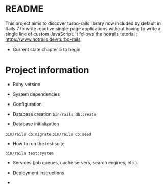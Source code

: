 # README

This project aims to discover turbo-rails library now included by default in Rails 7 to write reactive single-page applications without having to write a single line of custom JavaScript.
It follows the hotrails tutorial : https://www.hotrails.dev/turbo-rails

* Current state 
chapter 5 to begin 

# Project information

* Ruby version

* System dependencies

* Configuration

* Database creation
`bin/rails db:create`

* Database initialization

`bin/rails db:migrate`
`bin/rails db:seed`

* How to run the test suite

`bin/rails test:system`

* Services (job queues, cache servers, search engines, etc.)

* Deployment instructions

* 
